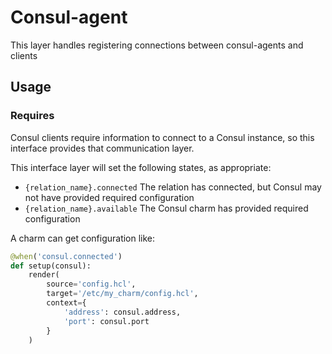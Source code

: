 # Consul-agent

This layer handles registering connections between consul-agents and clients

## Usage

### Requires

Consul clients require information to connect to a Consul instance, so this interface provides that communication layer.

This interface layer will set the following states, as appropriate:

- ```{relation_name}.connected``` The relation has connected, but Consul may not have provided required configuration
- ```{relation_name}.available``` The Consul charm has provided required configuration

A charm can get configuration like:

```python
@when('consul.connected')
def setup(consul):
    render(
        source='config.hcl',
        target='/etc/my_charm/config.hcl',
        context={
            'address': consul.address,
            'port': consul.port
        }
    )
```